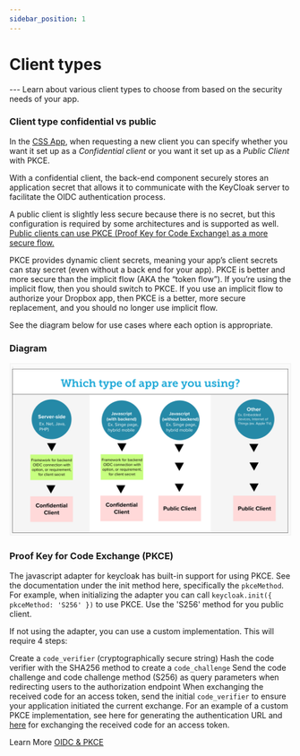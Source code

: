 ```yaml
---
sidebar_position: 1
---
```


# Client types

--- Learn about various client types to choose from based on the security needs of your app.

### Client type confidential vs public

In the [CSS App](https://bcgov.github.io/sso-requests), when requesting a new client you can specify whether you want it set up as a _Confidential client_ or you want it set up as a _Public Client_ with PKCE.

With a confidential client, the back-end component securely stores an application secret that allows it to communicate with the KeyCloak server to facilitate the OIDC authentication process.

A public client is slightly less secure because there is no secret, but this configuration is required by some architectures and is supported as well. [Public clients can use PKCE (Proof Key for Code Exchange) as a more secure flow.](client-types#proof-key-for-code-exchange-pkce)

PKCE provides dynamic client secrets, meaning your app’s client secrets can stay secret (even without a back end for your app). PKCE is better and more secure than the implicit flow (AKA the “token flow”). If you’re using the implicit flow, then you should switch to PKCE. If you use an implicit flow to authorize your Dropbox app, then PKCE is a better, more secure replacement, and you should no longer use implicit flow.

See the diagram below for use cases where each option is appropriate.

### Diagram

![Private vs Confidential](public-conf-aug2023.png)

### Proof Key for Code Exchange (PKCE)

The javascript adapter for keycloak has built-in support for using PKCE. See the documentation under the init method here, specifically the `pkceMethod`. For example, when initializing the adapter you can call `keycloak.init({ pkceMethod: 'S256' })` to use PKCE. Use the 'S256' method for you public client.

If not using the adapter, you can use a custom implementation. This will require 4 steps:

Create a `code_verifier` (cryptographically secure string)
Hash the code verifier with the SHA256 method to create a `code_challenge`
Send the code challenge and code challenge method (S256) as query parameters when redirecting users to the authorization endpoint
When exchanging the received code for an access token, send the initial `code_verifier` to ensure your application initiated the current exchange.
For an example of a custom PKCE implementation, see here for generating the authentication URL and [here](https://github.com/bcgov/sso-requests/blob/dev/app/utils/openid.ts) for exchanging the received code for an access token.

Learn More [OIDC & PKCE](https://auth0.com/docs/get-started/authentication-and-authorization-flow/authorization-code-flow-with-proof-key-for-code-exchange-pkce)
